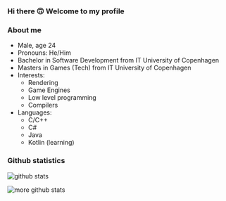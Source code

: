 ### Hi there 🙃 Welcome to my profile

### About me
 - Male, age 24
 - Pronouns: He/Him
 - Bachelor in Software Development from IT University of Copenhagen
 - Masters in Games (Tech) from IT University of Copenhagen
 - Interests:
    - Rendering
    - Game Engines
    - Low level programming
    - Compilers
 - Languages:
    - C/C++
    - C#
    - Java
    - Kotlin (learning)

### Github statistics
![github stats](https://github-readme-stats.vercel.app/api?username=zfih&show_icons=true&theme=dracula)

![more github stats](https://github-readme-stats.vercel.app/api/top-langs/?username=zfih&theme=dracula)
